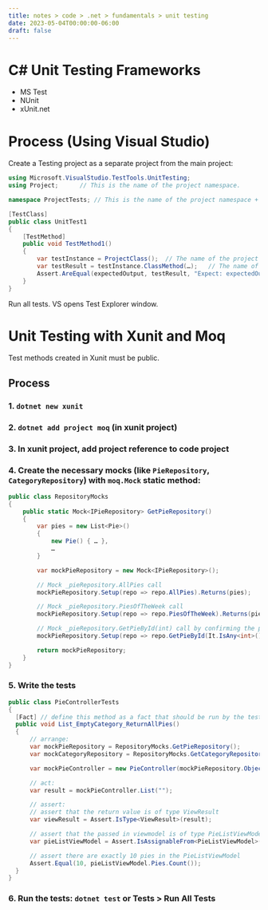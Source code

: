```yaml
---
title: notes > code > .net > fundamentals > unit testing
date: 2023-05-04T00:00:00-06:00
draft: false
---
```


# C# Unit Testing Frameworks
- MS Test
- NUnit
- xUnit.net

# Process (Using Visual Studio)
Create a Testing project as a separate project from the main project:
```cs
using Microsoft.VisualStudio.TestTools.UnitTesting;
using Project;		// This is the name of the project namespace.

namespace ProjectTests;	// This is the name of the project namespace + "Tests".

[TestClass]
public class UnitTest1 
{	
	[TestMethod]
	public void TestMethod1() 
    {
		var testInstance = ProjectClass();	// The name of the project class you are testing.
		var testResult = testInstance.ClassMethod(…);	// The name of the class method you are testing.
		Assert.AreEqual(expectedOutput, testResult, "Expect: expectedOutput\nActual: testResult");
	}
}
```

Run all tests.  VS opens Test Explorer window.

# Unit Testing with Xunit and Moq
Test methods created in Xunit must be public.

## Process
### 1. `dotnet new xunit`
### 2. `dotnet add project moq` (in xunit project)
### 3. In xunit project, add project reference to code project
### 4. Create the necessary mocks (like `PieRepository`, `CategoryRepository`) with `moq.Mock` static method:
```cs
public class RepositoryMocks 
{
    public static Mock<IPieRepository> GetPieRepository()
    {
        var pies = new List<Pie>()
        {
            new Pie() { … },
            …
        }

        var mockPieRepository = new Mock<IPieRepository>();

        // Mock _pieRepository.AllPies call
        mockPieRepository.Setup(repo => repo.AllPies).Returns(pies);

        // Mock _pieRepository.PiesOfTheWeek call
        mockPieRepository.Setup(repo => repo.PiesOfTheWeek).Returns(pies.Where(p => p.IsPieOfTheWeek));

        // Mock _pieRepository.GetPieById(int) call by confirming the parameter is an int and returning pies[0]:
        mockPieRepository.Setup(repo => repo.GetPieById(It.IsAny<int>())).Returns(pies[0]);

        return mockPieRepository;
    }
}
```
### 5. Write the tests
```cs
public class PieControllerTests
{
  [Fact] // define this method as a fact that should be run by the test runner
  public void List_EmptyCategory_ReturnAllPies()
  {
      // arrange:
      var mockPieRepository = RepositoryMocks.GetPieRepository();
      var mockCategoryRepository = RepositoryMocks.GetCategoryRepository();

      var mockPieController = new PieController(mockPieRepository.Object, mockCategoryRepository.Object);

      // act:
      var result = mockPieController.List("");

      // assert:
      // assert that the return value is of type ViewResult
      var viewResult = Assert.IsType<ViewResult>(result);

      // assert that the passed in viewmodel is of type PieListViewModel
      var pieListViewModel = Assert.IsAssignableFrom<PieListViewModel>(viewResult.ViewData.Model);

      // assert there are exactly 10 pies in the PieListViewModel
      Assert.Equal(10, pieListViewModel.Pies.Count());
  }
}
```

### 6. Run the tests:  `dotnet test` or **Tests** > **Run All Tests**
